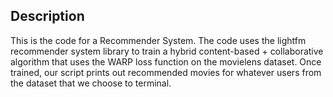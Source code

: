 ## Description

This is the code for a Recommender System. The code uses the lightfm recommender system library to train a hybrid content-based + collaborative algorithm that uses the WARP loss function on the movielens dataset.  Once trained, our script prints out recommended movies for whatever users from the dataset that we choose to terminal.